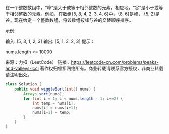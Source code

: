 在一个整数数组中，“峰”是大于或等于相邻整数的元素，相应地，“谷”是小于或等于相邻整数的元素。例如，在数组{5, 8, 4, 2, 3, 4, 6}中，{8, 6}是峰， {5, 2}是谷。现在给定一个整数数组，将该数组按峰与谷的交替顺序排序。

示例:

输入: [5, 3, 1, 2, 3]
输出: [5, 1, 3, 2, 3]
提示：

nums.length <= 10000

来源：力扣（LeetCode）
链接：https://leetcode-cn.com/problems/peaks-and-valleys-lcci
著作权归领扣网络所有。商业转载请联系官方授权，非商业转载请注明出处。

```java
class Solution {
    public void wiggleSort(int[] nums) {
        Arrays.sort(nums);
        for (int i = 1; i < nums.length - 1; i+=2) {
            int temp = nums[i];
            nums[i] = nums[i+1];
            nums[i+1] = temp;
        }
    }
}
```

